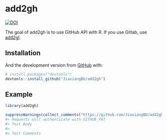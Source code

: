 
<!-- README.md is generated from README.Rmd. Please edit that file -->

# add2gh

<!-- badges: start -->

[![DOI](https://zenodo.org/badge/190434114.svg)](https://zenodo.org/badge/latestdoi/190434114)
<!-- badges: end -->

The goal of add2gh is to use GitHub API with R. If you use Gitlab, use
[add2gl](https://github.com/JiaxiangBU/add2gl).

## Installation

<!-- You can install the released version of add2gh from [CRAN](https://CRAN.R-project.org) with: -->

<!-- ``` r -->

<!-- install.packages("add2gh") -->

<!-- ``` -->

And the development version from [GitHub](https://github.com/) with:

``` r
# install.packages("devtools")
devtools::install_github("JiaxiangBU/add2gh")
```

## Example

``` r
library(add2gh)
```

``` r
suppressWarnings(collect_comments("https://github.com/JiaxiangBU/add2gh/issues/2"))
#> Requests will authenticate with GITHUB_PAT
#> Test Body
#> 
#> Test Comments
```

